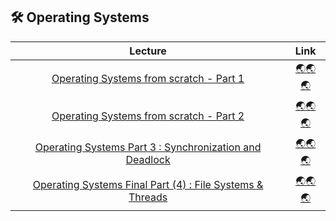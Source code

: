 ## 🛠 Operating Systems

|Lecture|Link|
|:-----:|:--:|
|      [Operating Systems from scratch - Part 1](https://www.udemy.com/course/operating-systems-from-scratch-part1/)     |         [🌏🌏🌏](./Operating%20Systems%20from%20scratch%20-%20Part%201/)         |
|      [Operating Systems from scratch - Part 2](https://www.udemy.com/course/operatingsystems/)     |         [🌏🌏🌏](./Operating%20Systems%20from%20scratch%20-%20Part%202/)         |
|      [Operating Systems Part 3 : Synchronization and Deadlock](https://www.udemy.com/course/operating-systems-online-course/)     |         [🌏🌏🌏](./Operating%20Systems%20Part%203%20%3A%20Synchronization%20and%20Deadlock/)         |
|      [Operating Systems Final Part (4) : File Systems & Threads](https://www.udemy.com/course/operating-systems-computer-science-course/)     |         [🌏🌏🌏](./Operating%20Systems%20Final%20Part%20(4)%20%3A%20File%20Systems%20%26%20Threads/)         |

